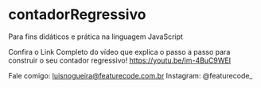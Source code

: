 # contadorRegressivo
Para fins didáticos e prática na linguagem JavaScript

Confira o Link Completo do vídeo que explica o passo a passo para construir o seu contador regressivo!
https://youtu.be/im-4BuC9WEI

Fale comigo: 
luisnogueira@featurecode.com.br
Instagram: @featurecode_
